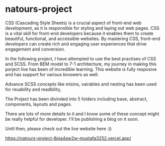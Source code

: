# natours-project
CSS (Cascading Style Sheets) is a crucial aspect of front-end web development, as it is responsible for styling and laying out web pages. 
CSS is a vital skill for front-end developers because it enables them to create beautiful, functional, and accessible websites.
By mastering CSS, front-end developers can create rich and engaging user experiences that drive engagement and conversion.

In the following project, I have attempted to use the best practises of CSS and SCSS. 
From BEM model to 7-1 architecture, my journey in making this porject live has been of incredible learning.
This website is fully resposive and has support for various broswers as well.

Advance SCSS concepts like mixins, vairables and nesting has been used for reuability and readbility,

The Project has been divinded into 5 folders including base, abstract, components, layouts and pages. 

There are lots of more details to it and I know some of these concept might be really helpful for developer.
I'll be publishing a blog on it soon.

Until then, please check out the live website here :))

https://natours-project-8pia4aw2w-mustafa3252.vercel.app/

